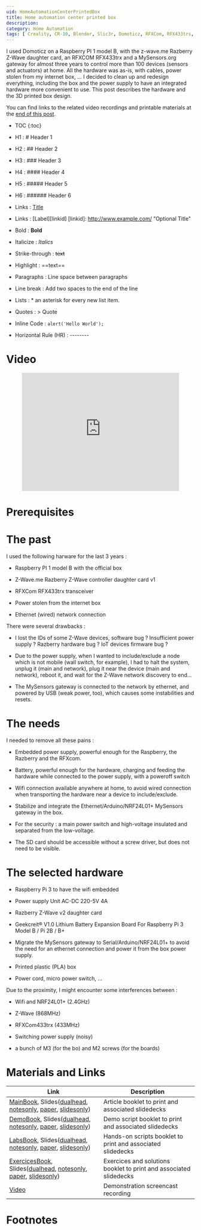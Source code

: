 ```yaml
---
uid: HomeAutomationCenterPrintedBox
title: Home automation center printed box
description:
category: Home Automation
tags: [ Creality, CR-10, Blender, Slic3r, Domoticz, RFXCom, RFX433trs, MySensors, Z-Wave.me, Z-Wave, Razberry ]
---
```


I used Domoticz on a Raspberry PI 1 model B, with the z-wave.me
Razberry Z-Wave daughter card, an RFXCOM RFX433trx and a
MySensors.org gateway for almost three years to control more
than 100 devices (sensors and actuators) at home. All the
hardware was as-is, with cables, power stolen from my internet
box, ... I decided to clean up and redesign everything,
including the box and the power supply to have an integrated
hardware more convenient to use. This post describes the
hardware and the 3D printed box design.

You can find links to the related video recordings and printable materials at
the <a href="#materials-and-links">end of this post</a>.

* TOC
{:toc}

* H1 : # Header 1
* H2 : ## Header 2
* H3 : ### Header 3
* H4 : #### Header 4
* H5 : ##### Header 5
* H6 : ###### Header 6
* Links : [Title](URL)
* Links : [Label][linkid]
[linkid]: http://www.example.com/ "Optional Title"
* Bold : **Bold**
* Italicize : *Italics*
* Strike-through : ~~text~~
* Highlight : ==text==
* Paragraphs : Line space between paragraphs
* Line break : Add two spaces to the end of the line
* Lists : * an asterisk for every new list item.
* Quotes : > Quote
* Inline Code : `alert('Hello World');`
* Horizontal Rule (HR) : --------
[^1]: This is my first footnote
[^n]: Visit http://milanaryal.com
[^n]: A final footnote

# Video

<center><iframe width="420" height="315" src="https://www.youtube.com/embed/" frameborder="0" allowfullscreen></iframe></center>

# Prerequisites

# The past

I used the following harware for the last 3 years :

* Raspberry PI 1 model B with the official box

* Z-Wave.me Razberry Z-Wave controller daughter card v1

* RFXCom RFX433trx transceiver

* Power stolen from the internet box

* Ethernet (wired) network connection

There were several drawbacks :

* I lost the IDs of some Z-Wave devices, software bug ?
  Insufficient power supply ? Razberry hardware bug ? IoT
  devices firmware bug ?

* Due to the power supply, when I wanted to include/exclude a
  node which is not mobile (wall switch, for example), I had to
  halt the system, unplug it (main and network), plug it near 
  the device (main and network), reboot it, and wait for the
  Z-Wave network discovery to end...

* The MySensors gateway is connected to the network by ethernet,
  and powered by USB (weak power, too), which causes some
  instabilities and resets.

# The needs

I needed  to remove all these pains :

* Embedded power supply, powerful enough for the Raspberry, the
  Razberry and the RFXcom.

* Battery, powerful enough for the hardware, charging and
  feeding the hardware while connected to the power supply, with
  a poweroff switch

* Wifi connection available anywhere at home, to avoid wired
  connection when transporting the hardware near a device to
  include/exclude.

* Stabilize and integrate the Ethernet/Arduino/NRF24L01+
  MySensors gateway in the box.

* For the security : a main power switch and high-voltage
  insulated and separated from the low-voltage.

* The SD card should be accessible without a screw driver, but
  does not need to be visible.

# The selected hardware

* Raspberry Pi 3 to have the wifi embedded

* Power supply Unit AC-DC 220-5V 4A

* Razberry Z-Wave v2 daughter card

* Geekcreit® V1.0 Lithium Battery Expansion Board For Raspberry Pi 3 Model B / Pi 2B / B+

* Migrate the MySensors gateway to Serial/Arduino/NRF24L01+ to
  avoid the need for an ethernet connection and power it from
  the box power supply.

* Printed plastic (PLA) box

* Power cord, micro power switch, ...

Due to the proximity, I might encounter some interferences between :

* Wifi and NRF24L01+ (2.4GHz)

* Z-Wave (868MHz)

* RFXCom433trx (433MHz)

* Switching power supply (noisy)

* a bunch of M3 (for the bo) and M2 screws (for the boards)



# Materials and Links

| Link | Description |
|---|---|
| [MainBook][mainbook], Slides([dualhead][maindeck_dualhead], [notesonly][maindeck_notesonly], [paper][maindeck_paper], [slidesonly][maindeck_slidesonly]) | Article booklet to print and associated slidedecks |
| [DemoBook][demobook], Slides([dualhead][demodeck_dualhead], [notesonly][demodeck_notesonly], [paper][demodeck_paper], [slidesonly][demodeck_slidesonly]) | Demo script booklet to print and associated slidedecks |
| [LabsBook][labsbook], Slides([dualhead][labsdeck_dualhead], [notesonly][labsdeck_notesonly], [paper][labsdeck_paper], [slidesonly][labsdeck_slidesonly]) | Hands-on scripts booklet to print and associated slidedecks |
| [ExercicesBook][exercicesbook], Slides([dualhead][exercicesdeck_dualhead], [notesonly][exercicesdeck_notesonly], [paper][exercicesdeck_paper], [slidesonly][exercicesdeck_slidesonly]) | Exercices and solutions booklet to print and associated slidedecks |
| [Video] | Demonstration screencast recording |

# Footnotes

[mainbook]: {{site.url}}{{site.baseurl}}/assets/posts/{{page.uid}}/mainbook.pdf "Printable handout booklet"
[maindeck_dualhead]: {{site.url}}{{site.baseurl}}/assets/posts/{{page.uid}}/maindeck_dualhead.pdf "Handout's slidedeck with notes in dualhead layout"
[maindeck_notesonly]: {{site.url}}{{site.baseurl}}/assets/posts/{{page.uid}}/maindeck_notesonly.pdf "Handout's slidedeck notes"
[maindeck_paper]: {{site.url}}{{site.baseurl}}/assets/posts/{{page.uid}}/maindeck_paper.pdf "Handout's printable slidedeck with notes in paper layout"
[maindeck_slidesonly]: {{site.url}}{{site.baseurl}}/assets/posts/{{page.uid}}/maindeck_slidesonly.pdf "Handout's slidedeck without notes"
[demobook]: {{site.url}}{{site.baseurl}}/assets/posts/{{page.uid}}/demobook.pdf "Printable demo booklet"
[demodeck_dualhead]: {{site.url}}{{site.baseurl}}/assets/posts/{{page.uid}}/demodeck_dualhead.pdf "Demo slidedeck with notes in dualhead layout"
[demodeck_notesonly]: {{site.url}}{{site.baseurl}}/assets/posts/{{page.uid}}/demodeck_notesonly.pdf "Demo slidedeck notes"
[demodeck_paper]: {{site.url}}{{site.baseurl}}/assets/posts/{{page.uid}}/demodeck_paper.pdf "Demo slidedeck with notes in paper layout"
[demodeck_slidesonly]: {{site.url}}{{site.baseurl}}/assets/posts/{{page.uid}}/demodeck_slidesonly.pdf "Demo slidedeck without notes"
[labsbook]: {{site.url}}{{site.baseurl}}/assets/posts/{{page.uid}}/labsbook.pdf "Printable labs booklet"
[labsdeck_dualhead]: {{site.url}}{{site.baseurl}}/assets/posts/{{page.uid}}/labsdeck_dualhead.pdf "Labs slidedeck with notes in dualhead layout"
[labsdeck_notesonly]: {{site.url}}{{site.baseurl}}/assets/posts/{{page.uid}}/labsdeck_notesonly.pdf "Labs slidedeck notes"
[labsdeck_paper]: {{site.url}}{{site.baseurl}}/assets/posts/{{page.uid}}/labsdeck_paper.pdf "Labs slidedeck with notes in paper layout"
[labsdeck_slidesonly]: {{site.url}}{{site.baseurl}}/assets/posts/{{page.uid}}/labsdeck_slidesonly.pdf "Labs slidedeck without notes"
[exercicesbook]: {{site.url}}{{site.baseurl}}/assets/posts/{{page.uid}}/exercicesbook.pdf "Printable Exercices booklet"
[exercicesdeck_dualhead]: {{site.url}}{{site.baseurl}}/assets/posts/{{page.uid}}/exercicesdeck_dualhead.pdf "Exercices slidedeck with notes in dualhead layout"
[exercicesdeck_notesonly]: {{site.url}}{{site.baseurl}}/assets/posts/{{page.uid}}/exercicesdeck_notesonly.pdf "Exercices slidedeck notes"
[exercicesdeck_paper]: {{site.url}}{{site.baseurl}}/assets/posts/{{page.uid}}/exercicesdeck_paper.pdf "Exercices slidedeck with notes in paper layout"
[exercicesdeck_slidesonly]: {{site.url}}{{site.baseurl}}/assets/posts/{{page.uid}}/exercicesdeck_slidesonly.pdf "Exercices slidedeck without notes"
[Video]: https://youtu.be/kK4GxAwJKD0 "Demonstration video recording"
